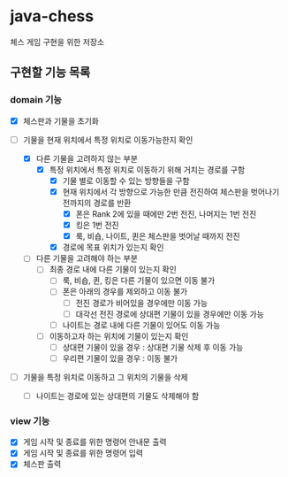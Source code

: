 # java-chess
체스 게임 구현을 위한 저장소

## 구현할 기능 목록

### domain 기능

- [x] 체스판과 기물을 초기화

- [ ] 기물을 현재 위치에서 특정 위치로 이동가능한지 확인
    - [x] 다른 기물을 고려하지 않는 부분
        - [x] 특정 위치에서 특정 위치로 이동하기 위해 거치는 경로를 구함
            - [x] 기물 별로 이동할 수 있는 방향들을 구함
            - [x] 현재 위치에서 각 방향으로 가능한 만큼 전진하여 체스판을 벗어나기 전까지의 경로를 반환
                - [x] 폰은 Rank 2에 있을 때에만 2번 전진, 나머지는 1번 전진
                - [x] 킹은 1번 전진
                - [x] 룩, 비숍, 나이트, 퀸은 체스판을 벗어날 때까지 전진
            - [x] 경로에 목표 위치가 있는지 확인
    
    - [ ] 다른 기물을 고려해야 하는 부분
        - [ ] 최종 경로 내에 다른 기물이 있는지 확인
            - [ ] 룩, 비숍, 퀸, 킹은 다른 기물이 있으면 이동 불가
            - [ ] 폰은 아래의 경우를 제외하고 이동 불가
                - [ ] 전진 경로가 비어있을 경우에만 이동 가능
                - [ ] 대각선 전진 경로에 상대편 기물이 있을 경우에만 이동 가능
            - [ ] 나이트는 경로 내에 다른 기물이 있어도 이동 가능
        - [ ] 이동하고자 하는 위치에 기물이 있는지 확인
            - [ ] 상대편 기물이 있을 경우 : 상대편 기물 삭제 후 이동 가능
            - [ ] 우리편 기물이 있을 경우 : 이동 불가

- [ ] 기물을 특정 위치로 이동하고 그 위치의 기물을 삭제
    - [ ] 나이트는 경로에 있는 상대편의 기물도 삭제해야 함

### view 기능
- [x] 게임 시작 및 종료를 위한 명령어 안내문 출력
- [x] 게임 시작 및 종료를 위한 명령어 입력
- [x] 체스판 출력